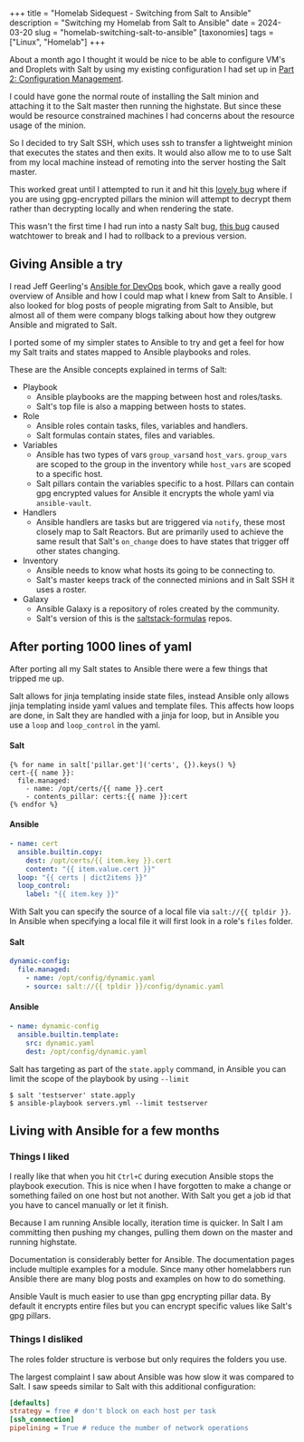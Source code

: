 +++
title = "Homelab Sidequest - Switching from Salt to Ansible"
description = "Switching my Homelab from Salt to Ansible"
date = 2024-03-20
slug = "homelab-switching-salt-to-ansible"
[taxonomies]
tags = ["Linux", "Homelab"]
+++

About a month ago I thought it would be nice to be able to configure VM's and Droplets with Salt by using my existing configuration I had set up in [Part 2: Configuration Management](@/posts/homelab-adventure-part-2.md).

<!-- more -->

I could have gone the normal route of installing the Salt minion and attaching it to the Salt master then running the highstate. But since these would be resource constrained machines I had concerns about the resource usage of the minion.

So I decided to try Salt SSH, which uses ssh to transfer a lightweight minion that executes the states and then exits. It would also allow me to to use Salt from my local machine instead of remoting into the server hosting the Salt master.

This worked great until I attempted to run it and hit this [lovely bug](https://github.com/saltstack/salt/issues/60002) where if you are using gpg-encrypted pillars the minion will attempt to decrypt them rather than decrypting locally and when rendering the state.

This wasn't the first time I had run into a nasty Salt bug, [this bug](https://github.com/saltstack/salt/issues/47325) caused watchtower to break and I had to rollback to a previous version.

## Giving Ansible a try

I read Jeff Geerling's [Ansible for DevOps](https://www.jeffgeerling.com/project/ansible-devops) book, which gave a really good overview of Ansible and how I could map what I knew from Salt to Ansible. I also looked for blog posts of people migrating from Salt to Ansible, but almost all of them were company blogs talking about how they outgrew Ansible and migrated to Salt.

I ported some of my simpler states to Ansible to try and get a feel for how my Salt traits and states mapped to Ansible playbooks and roles.

These are the Ansible concepts explained in terms of Salt:
* Playbook
  * Ansible playbooks are the mapping between host and roles/tasks.
  * Salt's top file is also a mapping between hosts to states.
* Role
  * Ansible roles contain tasks, files, variables and handlers.
  * Salt formulas contain states, files and variables.
* Variables
  * Ansible has two types of vars `group_vars`and `host_vars`. `group_vars` are scoped to the group in the inventory while `host_vars` are scoped to a specific host.
  * Salt pillars contain the variables specific to a host. Pillars can contain gpg encrypted values for Ansible it encrypts the whole yaml via `ansible-vault`.
* Handlers
  * Ansible handlers are tasks but are triggered via `notify`, these most closely map to Salt Reactors. But are primarily used to achieve the same result that Salt's `on_change` does to have states that trigger off other states changing.
* Inventory
  * Ansible needs to know what hosts its going to be connecting to.
  * Salt's master keeps track of the connected minions and in Salt SSH it uses a roster.
* Galaxy
  * Ansible Galaxy is a repository of roles created by the community.
  * Salt's version of this is the [saltstack-formulas](https://github.com/saltstack-formulas) repos.

## After porting 1000 lines of yaml

After porting all my Salt states to Ansible there were a few things that tripped me up.

Salt allows for jinja templating inside state files, instead Ansible only allows jinja templating inside yaml values and template files. This affects how loops are done, in Salt they are handled with a jinja for loop, but in Ansible you use a `loop` and `loop_control` in the yaml.

#### Salt

```jinja
{% for name in salt['pillar.get']('certs', {}).keys() %}
cert-{{ name }}:
  file.managed:
    - name: /opt/certs/{{ name }}.cert
    - contents_pillar: certs:{{ name }}:cert
{% endfor %}
```

#### Ansible

```yaml
- name: cert
  ansible.builtin.copy:
    dest: /opt/certs/{{ item.key }}.cert
    content: "{{ item.value.cert }}"
  loop: "{{ certs | dict2items }}"
  loop_control:
    label: "{{ item.key }}"
```

With Salt you can specify the source of a local file via `salt://{{ tpldir }}`. In Ansible when specifying a local file it will first look in a role's `files` folder.

#### Salt

```yaml
dynamic-config:
  file.managed:
    - name: /opt/config/dynamic.yaml
    - source: salt://{{ tpldir }}/config/dynamic.yaml
```

#### Ansible

```yaml
- name: dynamic-config
  ansible.builtin.template:
    src: dynamic.yaml
    dest: /opt/config/dynamic.yaml
```

Salt has targeting as part of the `state.apply` command, in Ansible you can limit the scope of the playbook by using `--limit`

```console
$ salt 'testserver' state.apply
$ ansible-playbook servers.yml --limit testserver
```

## Living with Ansible for a few months

### Things I liked

I really like that when you hit `Ctrl+C` during execution Ansible stops the playbook execution. This is nice when I have forgotten to make a change or something failed on one host but not another. With Salt you get a job id that you have to cancel manually or let it finish.

Because I am running Ansible locally, iteration time is quicker. In Salt I am committing then pushing my changes, pulling them down on the master and running highstate. 

Documentation is considerably better for Ansible. The documentation pages include multiple examples for a module. Since many other homelabbers run Ansible there are many blog posts and examples on how to do something.

Ansible Vault is much easier to use than gpg encrypting pillar data. By default it encrypts entire files but you can encrypt specific values like Salt's gpg pillars.

### Things I disliked

The roles folder structure is verbose but only requires the folders you use.

The largest complaint I saw about Ansible was how slow it was compared to Salt. I saw speeds similar to Salt with this additional configuration:

```ini
[defaults]
strategy = free # don't block on each host per task
[ssh_connection]
pipelining = True # reduce the number of network operations
```
